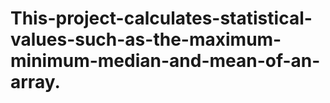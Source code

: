 # This-project-calculates-statistical-values-such-as-the-maximum-minimum-median-and-mean-of-an-array.